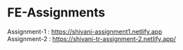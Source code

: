 # FE-Assignments
Assignment-1 : https://shivani-assignment1.netlify.app 
<br/>Assignment-2 : https://shivani-tr-assignment-2.netlify.app/
